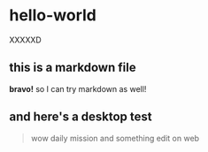 # hello-world
XXXXXD
## this is a markdown file
**bravo!** so I can try markdown as well!
## and here's a desktop test
> wow daily mission
> and something edit on web
